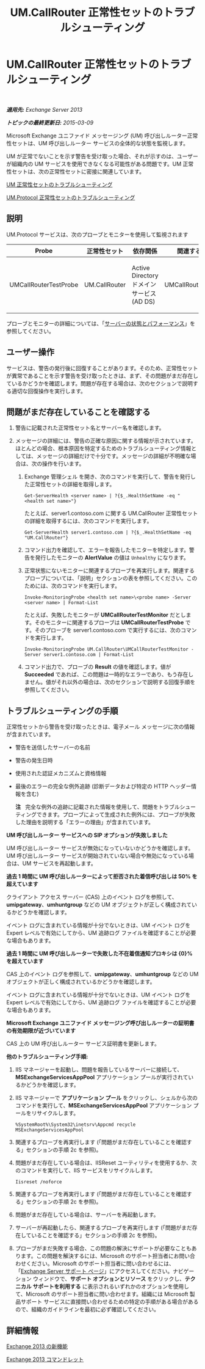 ﻿---
title: UM.CallRouter 正常性セットのトラブルシューティング
TOCTitle: UM.CallRouter 正常性セットのトラブルシューティング
ms:assetid: 444a9038-0952-4823-98fb-99fa59f4a378
ms:mtpsurl: https://technet.microsoft.com/ja-jp/library/ms.exch.scom.um.callrouter(v=EXCHG.150)
ms:contentKeyID: 53181834
ms.date: 01/28/2016
mtps_version: v=EXCHG.150
ms.translationtype: HT
---

# UM.CallRouter 正常性セットのトラブルシューティング

 

_**適用先:** Exchange Server 2013_

_**トピックの最終更新日:** 2015-03-09_

Microsoft Exchange ユニファイド メッセージング (UM) 呼び出しルーター正常性セットは、UM 呼び出しルーター サービスの全体的な状態を監視します。

UM が正常でないことを示す警告を受け取った場合、それが示すのは、ユーザーが組織内の UM サービスを使用できなくなる可能性がある問題です。UM 正常性セットは、次の正常性セットに密接に関連しています。

[UM 正常性セットのトラブルシューティング](troubleshooting-um-health-set.md)

[UM.Protocol 正常性セットのトラブルシューティング](troubleshooting-um-protocol-health-set.md)

## 説明

UM.Protocol サービスは、次のプローブとモニターを使用して監視されます


<table>
<colgroup>
<col style="width: 25%" />
<col style="width: 25%" />
<col style="width: 25%" />
<col style="width: 25%" />
</colgroup>
<thead>
<tr class="header">
<th>Probe</th>
<th>正常性セット</th>
<th>依存関係</th>
<th>関連するモニター</th>
</tr>
</thead>
<tbody>
<tr class="odd">
<td><p>UMCallRouterTestProbe</p></td>
<td><p>UM.CallRouter</p></td>
<td><p>Active Directory ドメイン サービス (AD DS)</p></td>
<td><p>UMCallRouterTestMonitor</p></td>
</tr>
</tbody>
</table>


プローブとモニターの詳細については、「[サーバーの状態とパフォーマンス](https://technet.microsoft.com/ja-jp/library/jj150551\(v=exchg.150\))」を参照してください。

## ユーザー操作

サービスは、警告の発行後に回復することがあります。そのため、正常性セットが異常であることを示す警告を受け取ったときは、まず、その問題がまだ存在しているかどうかを確認します。問題が存在する場合は、次のセクションで説明する適切な回復操作を実行します。

## 問題がまだ存在していることを確認する

1.  警告に記載された正常性セット名とサーバー名を確認します。

2.  メッセージの詳細には、警告の正確な原因に関する情報が示されています。ほとんどの場合、根本原因を特定するためのトラブルシューティング情報としては、メッセージの詳細だけで十分です。メッセージの詳細が不明確な場合は、次の操作を行います。
    
    1.  Exchange 管理シェル を開き、次のコマンドを実行して、警告を発行した正常性セットの詳細を取得します。
        
            Get-ServerHealth <server name> | ?{$_.HealthSetName -eq "<health set name>"}
        
        たとえば、server1.contoso.com に関する UM.CallRouter 正常性セットの詳細を取得するには、次のコマンドを実行します。
        
            Get-ServerHealth server1.contoso.com | ?{$_.HealthSetName -eq "UM.CallRouter"}
    
    2.  コマンド出力を確認して、エラーを報告したモニターを特定します。警告を発行したモニターの **AlertValue** の値は `Unhealthy` になります。
    
    3.  正常状態にないモニターに関連するプローブを再実行します。関連するプローブについては、「説明」セクションの表を参照してください。このためには、次のコマンドを実行します。
        
            Invoke-MonitoringProbe <health set name>\<probe name> -Server <server name> | Format-List
        
        たとえば、失敗したモニターが **UMCallRouterTestMonitor** だとします。そのモニターに関連するプローブは **UMCallRouterTestProbe** です。そのプローブを server1.contoso.com で実行するには、次のコマンドを実行します。
        
            Invoke-MonitoringProbe UM.CallRouter\UMCallRouterTestMonitor -Server server1.contoso.com | Format-List
    
    4.  コマンド出力で、プローブの **Result** の値を確認します。値が **Succeeded** であれば、この問題は一時的なエラーであり、もう存在しません。値がそれ以外の場合は、次のセクションで説明する回復手順を参照してください。

## トラブルシューティングの手順

正常性セットから警告を受け取ったときは、電子メール メッセージに次の情報が含まれています。

  - 警告を送信したサーバーの名前

  - 警告の発生日時

  - 使用された認証メカニズムと資格情報

  - 最後のエラーの完全な例外追跡 (診断データおよび特定の HTTP ヘッダー情報を含む)
    
    **注**   完全な例外の追跡に記載された情報を使用して、問題をトラブルシューティングできます。プローブによって生成された例外には、プローブが失敗した理由を説明する「エラーの理由」が含まれています。

**UM 呼び出しルーター サービスへの SIP オプションが失敗しました**

UM 呼び出しルーター サービスが無効になっていないかどうかを確認します。UM 呼び出しルーター サービスが開始されていない場合や無効になっている場合は、UM サービスを再起動します。

**過去 1 時間に UM 呼び出しルーターによって拒否された着信呼び出しは 50% を超えています**

クライアント アクセス サーバー (CAS) 上のイベント ログを参照して、**umipgateway**、**umhuntgroup** などの UM オブジェクトが正しく構成されているかどうかを確認します。

イベント ログに含まれている情報が十分でないときは、UM イベント ログを Expert レベルで有効にしてから、UM 追跡ログ ファイルを確認することが必要な場合もあります。

**過去 1 時間に UM 呼び出しルーターで失敗した不在着信通知プロキシは {0}% を超えています**

CAS 上のイベント ログを参照して、**umipgateway**、**umhuntgroup** などの UM オブジェクトが正しく構成されているかどうかを確認します。

イベント ログに含まれている情報が十分でないときは、UM イベント ログを Expert レベルで有効にしてから、UM 追跡ログ ファイルを確認することが必要な場合もあります。

**Microsoft Exchange ユニファイド メッセージング呼び出しルーターの証明書の有効期限が近づいています**

CAS 上の UM 呼び出しルーター サービス証明書を更新します。

**他のトラブルシューティング手順:** 

1.  IIS マネージャーを起動し、問題を報告しているサーバーに接続して、**MSExchangeServicesAppPool** アプリケーション プールが実行されているかどうかを確認します。

2.  IIS マネージャーで <strong>アプリケーション プール</strong> をクリックし、シェルから次のコマンドを実行して、**MSExchangeServicesAppPool** アプリケーション プールをリサイクルします。
    
        %SystemRoot%\System32\inetsrv\Appcmd recycle MSExchangeServicesAppPool

3.  関連するプローブを再実行します (「問題がまだ存在していることを確認する」セクションの手順 2c を参照)。

4.  問題がまだ存在している場合は、IISReset ユーティリティを使用するか、次のコマンドを実行して、IIS サービスをリサイクルします。
    
        Iisreset /noforce

5.  関連するプローブを再実行します (「問題がまだ存在していることを確認する」セクションの手順 2c を参照)。

6.  問題がまだ存在している場合は、サーバーを再起動します。

7.  サーバーが再起動したら、関連するプローブを再実行します (「問題がまだ存在していることを確認する」セクションの手順 2c を参照)。

8.  プローブがまだ失敗する場合、この問題の解決にサポートが必要なこともあります。この問題を解決するには、Microsoft のサポート担当者にお問い合わせください。Microsoft のサポート担当者に問い合わせるには、「[Exchange Server サポート ページ](http://go.microsoft.com/fwlink/p/?linkid=180809)」にアクセスしてください。ナビゲーション ウィンドウで、<strong>サポート オプションとリソース</strong> をクリックし、<strong>テクニカル サポートを利用する</strong> に表示されるいずれかのオプションを使用して、Microsoft のサポート担当者に問い合わせます。組織には Microsoft 製品サポート サービスに直接問い合わせるための特定の手順がある場合があるので、組織のガイドラインを最初に必ず確認してください。

## 詳細情報

[Exchange 2013 の新機能](https://technet.microsoft.com/ja-jp/library/jj150540\(v=exchg.150\))

[Exchange 2013 コマンドレット](https://technet.microsoft.com/ja-jp/library/bb124413\(v=exchg.150\))

